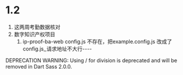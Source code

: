 # 1.2
1. 这两周考勤数据核对
2. 数字知识产权项目  
	1. ip-proof-ba-web config.js 不存在，把example.config.js 改成了config.js,,请求地址不大行----


DEPRECATION WARNING: Using / for division is deprecated and will be removed in Dart Sass 2.0.0.